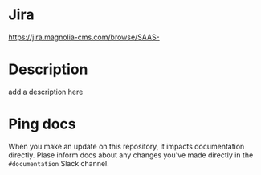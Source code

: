 # Jira

https://jira.magnolia-cms.com/browse/SAAS-

# Description

add a description here

# Ping docs

When you make an update on this repository, it impacts documentation directly. Plase inform docs about any changes you've made directly in the `#documentation` Slack channel.
